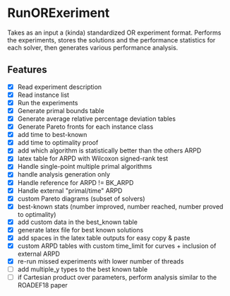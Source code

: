 # RunORExeriment

Takes as an input a (kinda) standardized OR experiment format.
Performs the experiments, stores the solutions and the performance statistics
for each solver, then generates various performance analysis.

## Features

 - [X] Read experiment description
 - [X] Read instance list
 - [X] Run the experiments
 - [X] Generate primal bounds table
 - [X] Generate average relative percentage deviation tables
 - [X] Generate Pareto fronts for each instance class
 - [X] add time to best-known
 - [X] add time to optimality proof
 - [X] add which algorithm is statistically better than the others ARPD
 - [X] latex table for ARPD with Wilcoxon signed-rank test
 - [X] Handle single-point multiple primal algorithms
 - [X] handle analysis generation only
 - [X] Handle reference for ARPD != BK_ARPD
 - [X] Handle external "primal/time" ARPD
 - [X] custom Pareto diagrams (subset of solvers)
 - [X] best-known stats (number improved, number reached, number proved to optimality)
 - [X] add custom data in the best_known table
 - [X] generate latex file for best known solutions
 - [X] add spaces in the latex table outputs for easy copy & paste
 - [X] custom ARPD tables with custom time_limit for curves + inclusion of external ARPD
 - [X] re-run missed experiments with lower number of threads
 - [ ] add multiple_y types to the best known table
 - [ ] if Cartesian product over parameters, perform analysis similar to the ROADEF18 paper